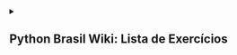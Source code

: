 <details>
  <summary>
    <h2>Python Brasil Wiki: Lista de Exercícios</h2>
  </summary>
  <h3>Resources:</h3>
  <h3>https://wiki.python.org.br/ListaDeExercicios</h3>

  <br>

  <details>
    <summary>
      <h3>Estrutura Sequencial</h3>
    </summary>
    
  #### 1. Faça um Programa que mostre a mensagem "Alo mundo" na tela.

```python
print("Alô Mundo")
```

  #### 2. Faça um Programa que peça um número e então mostre uma mensagem com o número informado

```python
numero = input("Digite o número")

print(numero)
```

  #### 3. Faça um Programa que peça dois números e imprima a soma.

```python
numero1 = int(input("Digite o primeiro número"))

numero2 = int(input("Digite o segundo número"))

print(numero1 + numero2)
```

  #### 4. Faça um Programa que peça as 4 notas bimestrais e mostre a média.

```python
nota1 = float(input("Digite a primeira nota"))

nota2 = float(input("Digite a segunda nota"))

nota3 = float(input("Digite a terceira nota"))

nota4 = float(input("Digite a quarta nota"))

print((nota1+nota2+nota3+nota4)/4)
```

  #### 5. Faça um Programa que converta metros para centímetros.

```python
metros = 100

centimetros = 100*100

print(centimetros)
```

  #### 6. Faça um Programa que peça o raio de um círculo, calcule e mostre sua área.

```python
raioCirculo = int(input("Digite o raio do círculo"))

area = 3.14 * (raioCirculo**2)
```

  #### 7. Faça um Programa que calcule a área de um quadrado, em seguida mostre o dobro desta área para o usuário.

```python

```

  #### 8. Faça um Programa que pergunte quanto você ganha por hora e o número de horas trabalhadas no mês. Calcule e mostre o total do seu salário no referido mês. 

```python


```
  </details>

  
  <details>
    <summary>
      <h3>Estrutura de Decisão</h3>
    </summary>
  
  #### 1. Faça um Programa que peça dois números e imprima o maior deles. 

```python
numero1 = int(input("Digite o primeiro número: "))

numero2 = int(input("Digite o segundo número: "))

if numero1 > numero2:

    print("O maior número é %d" % numero1)

elif numero1 < numero2:

    print("O maior número é %d" % numero2)

else:

    print("Os dois números são iguais")
```

  #### 2. Faça um Programa que peça um valor e mostre na tela se o valor é positivo ou negativo.

```python
valor = float(input("Digite um número: "))

if valor < 0:

    print("O valor %.1f é negativo" % valor)

else:

    print("O valor %.1f é positivo" % valor)
```
  
  #### 3. Faça um Programa que verifique se uma letra digitada é "F" ou "M". Conforme a letra escrever: F - Feminino, M - Masculino ou Sexo Inválido.

```python
sexo = input("Digite o sexo: ")

if sexo == "F" or sexo == "f":

    print("O sexo é Feminino")

elif sexo == "M" or sexo == "m":

    print("O sexo é Masculino")

else:

    print("O sexo é inválido")
```
  
  #### 4. Faça um Programa que verifique se uma letra digitada é vogal ou consoante.

```python
listaConsoante = ["a", "b", "c", "d", "e", "f", "g", "h", "i", "j", "k", "l", "m", "n", "o", "p", "q", "r", "s", "t", "u", "v", "w", "x", "y", "z", "ç",
                  "A", "B", "C", "D", "E", "F", "G", "H", "I", "J", "K", "L", "M", "N", "O", "P", "Q", "R", "S", "T", "U", "V", "W", "X", "Y", "Z", "Ç"]

listaVogal = ["A", "E", "I", "O", "U", "a", "e", "i", "o", "u"]

letraBusca = input("Digite a letra para saber se é vogal ou consoante: ")

if letraBusca in listaVogal:

    print("A letra '%s' é Vogal" % letraBusca)

elif letraBusca in listaConsoante:

    print("A letra '%s' é Consoante" % letraBusca)

else:

    print("A letra '%s' não é nem vogal nem consoante" % letraBusca)
```
  
  #### 5. Faça um programa para a leitura de duas notas parciais de um aluno. O programa deve calcular a média alcançada por aluno e apresentar: A mensagem "Aprovado", se a média alcançada for maior ou igual a 7; A mensagem "Reprovado", se a média for menor do que 7; A mensagem "Aprovado com Distinção", se a média for igual a 10. 

```python
nota1 = float(input("Digite a primeira nota: "))

nota2 = float(input("Digite a segunda nota: "))

media = (nota1 + nota2) / 2

if media < 7:

    print("O aluno foi reprovado com a nota %.2f" % media)

elif media < 10:

    print("O aluno foi aprovado com a nota %.2f" % media)

else:

    print("O aluno foi aprovado com distinção através da nota %.2f" % media)
```
  
  #### 6. Faça um Programa que leia três números e mostre o maior deles. 

```python


```
  </details>

</details>
